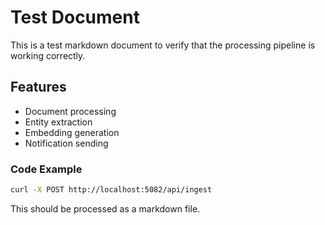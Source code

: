 # Test Document

This is a test markdown document to verify that the processing pipeline is working correctly.

## Features
- Document processing
- Entity extraction 
- Embedding generation
- Notification sending

### Code Example
```bash
curl -X POST http://localhost:5082/api/ingest
```

This should be processed as a markdown file.